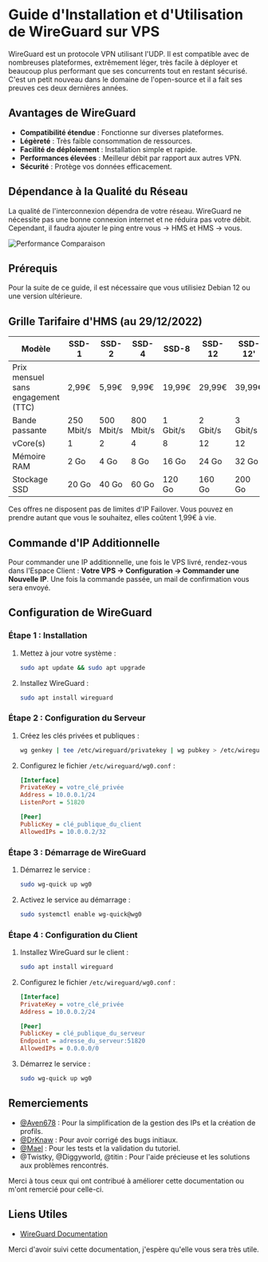 
# Guide d'Installation et d'Utilisation de WireGuard sur VPS

WireGuard est un protocole VPN utilisant l'UDP. Il est compatible avec de nombreuses plateformes, extrêmement léger, très facile à déployer et beaucoup plus performant que ses concurrents tout en restant sécurisé. C'est un petit nouveau dans le domaine de l'open-source et il a fait ses preuves ces deux dernières années.

## Avantages de WireGuard

- **Compatibilité étendue** : Fonctionne sur diverses plateformes.
- **Légèreté** : Très faible consommation de ressources.
- **Facilité de déploiement** : Installation simple et rapide.
- **Performances élevées** : Meilleur débit par rapport aux autres VPN.
- **Sécurité** : Protège vos données efficacement.

## Dépendance à la Qualité du Réseau

La qualité de l'interconnexion dépendra de votre réseau. WireGuard ne nécessite pas une bonne connexion internet et ne réduira pas votre débit. Cependant, il faudra ajouter le ping entre vous → HMS et HMS → vous.

![Performance Comparaison](https://korben.info/app/uploads/2020/02/bench.png)

## Prérequis

Pour la suite de ce guide, il est nécessaire que vous utilisiez Debian 12 ou une version ultérieure.

## Grille Tarifaire d'HMS (au 29/12/2022)

| Modèle     | SSD-1 | SSD-2 | SSD-4 | SSD-8 | SSD-12 | SSD-12' |
|------------|-------|-------|-------|-------|--------|---------|
| Prix mensuel sans engagement (TTC) | 2,99€ | 5,99€ | 9,99€ | 19,99€ | 29,99€ | 39,99€ |
| Bande passante | 250 Mbit/s | 500 Mbit/s | 800 Mbit/s | 1 Gbit/s | 2 Gbit/s | 3 Gbit/s |
| vCore(s) | 1 | 2 | 4 | 8 | 12 | 12 |
| Mémoire RAM | 2 Go | 4 Go | 8 Go | 16 Go | 24 Go | 32 Go |
| Stockage SSD | 20 Go | 40 Go | 60 Go | 120 Go | 160 Go | 200 Go |

Ces offres ne disposent pas de limites d'IP Failover. Vous pouvez en prendre autant que vous le souhaitez, elles coûtent 1,99€ à vie.

## Commande d'IP Additionnelle

Pour commander une IP additionnelle, une fois le VPS livré, rendez-vous dans l'Espace Client : **Votre VPS → Configuration → Commander une Nouvelle IP**. Une fois la commande passée, un mail de confirmation vous sera envoyé.

## Configuration de WireGuard

### Étape 1 : Installation

1. Mettez à jour votre système :
    ```bash
    sudo apt update && sudo apt upgrade
    ```
2. Installez WireGuard :
    ```bash
    sudo apt install wireguard
    ```

### Étape 2 : Configuration du Serveur

1. Créez les clés privées et publiques :
    ```bash
    wg genkey | tee /etc/wireguard/privatekey | wg pubkey > /etc/wireguard/publickey
    ```

2. Configurez le fichier `/etc/wireguard/wg0.conf` :
    ```ini
    [Interface]
    PrivateKey = votre_clé_privée
    Address = 10.0.0.1/24
    ListenPort = 51820

    [Peer]
    PublicKey = clé_publique_du_client
    AllowedIPs = 10.0.0.2/32
    ```

### Étape 3 : Démarrage de WireGuard

1. Démarrez le service :
    ```bash
    sudo wg-quick up wg0
    ```

2. Activez le service au démarrage :
    ```bash
    sudo systemctl enable wg-quick@wg0
    ```

### Étape 4 : Configuration du Client

1. Installez WireGuard sur le client :
    ```bash
    sudo apt install wireguard
    ```

2. Configurez le fichier `/etc/wireguard/wg0.conf` :
    ```ini
    [Interface]
    PrivateKey = votre_clé_privée
    Address = 10.0.0.2/24

    [Peer]
    PublicKey = clé_publique_du_serveur
    Endpoint = adresse_du_serveur:51820
    AllowedIPs = 0.0.0.0/0
    ```

3. Démarrez le service :
    ```bash
    sudo wg-quick up wg0
    ```

## Remerciements

- [@Aven678](https://github.com/Aven678) : Pour la simplification de la gestion des IPs et la création de profils.
- [@DrKnaw](https://github.com/DrKnaw) : Pour avoir corrigé des bugs initiaux.
- [@Mael](https://github.com/maelmagnien) : Pour les tests et la validation du tutoriel.
- @Twistky, @Diggyworld, @titin : Pour l'aide précieuse et les solutions aux problèmes rencontrés.

Merci à tous ceux qui ont contribué à améliorer cette documentation ou m'ont remercié pour celle-ci.

## Liens Utiles

- [WireGuard Documentation](https://github.com/pirate/wireguard-docs)

Merci d'avoir suivi cette documentation, j'espère qu'elle vous sera très utile.
